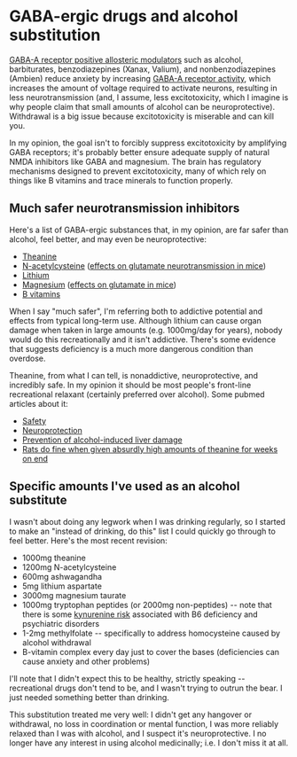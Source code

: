 # GABA-ergic drugs and alcohol substitution
[GABA-A receptor positive allosteric modulators](https://en.wikipedia.org/wiki/GABAA_receptor_positive_allosteric_modulator) such as alcohol, barbiturates, benzodiazepines (Xanax, Valium), and nonbenzodiazepines (Ambien) reduce anxiety by increasing [GABA-A receptor activity](https://en.wikipedia.org/wiki/GABAA_receptor), which increases the amount of voltage required to activate neurons, resulting in less neurotransmission (and, I assume, less excitotoxicity, which I imagine is why people claim that small amounts of alcohol can be neuroprotective). Withdrawal is a big issue because excitotoxicity is miserable and can kill you.

In my opinion, the goal isn't to forcibly suppress excitotoxicity by amplifying GABA receptors; it's probably better ensure adequate supply of natural NMDA inhibitors like GABA and magnesium. The brain has regulatory mechanisms designed to prevent excitotoxicity, many of which rely on things like B vitamins and trace minerals to function properly.


## Much safer neurotransmission inhibitors
Here's a list of GABA-ergic substances that, in my opinion, are far safer than alcohol, feel better, and may even be neuroprotective:

+ [Theanine](https://en.wikipedia.org/wiki/Theanine)
+ [N-acetylcysteine](https://en.wikipedia.org/wiki/Acetylcysteine) ([effects on glutamate neurotransmission in mice](https://pubmed.ncbi.nlm.nih.gov/29985009/))
+ [Lithium](https://pubmed.ncbi.nlm.nih.gov/2868724/)
+ [Magnesium](https://en.wikipedia.org/wiki/Magnesium_in_biology) ([effects on glutamate in mice](https://pubmed.ncbi.nlm.nih.gov/18799816/))
+ [B vitamins](https://www.researchgate.net/publication/311242581_Relation_between_vitamins_of_the_b_complex_GABA_and_glutamate_and_their_role_in_neurocognitive_disorders_-Brief_review)

When I say "much safer", I'm referring both to addictive potential and effects from typical long-term use. Although lithium can cause organ damage when taken in large amounts (e.g. 1000mg/day for years), nobody would do this recreationally and it isn't addictive. There's some evidence that suggests deficiency is a much more dangerous condition than overdose.

Theanine, from what I can tell, is nonaddictive, neuroprotective, and incredibly safe. In my opinion it should be most people's front-line recreational relaxant (certainly preferred over alcohol). Some pubmed articles about it:

+ [Safety](https://pubmed.ncbi.nlm.nih.gov/26192072/)
+ [Neuroprotection](https://pubmed.ncbi.nlm.nih.gov/31145971/)
+ [Prevention of alcohol-induced liver damage](https://pubmed.ncbi.nlm.nih.gov/16141543/)
+ [Rats do fine when given absurdly high amounts of theanine for weeks on end](https://www.sciencedirect.com/science/article/abs/pii/S0278691506000949)


## Specific amounts I've used as an alcohol substitute
I wasn't about doing any legwork when I was drinking regularly, so I started to make an "instead of drinking, do this" list I could quickly go through to feel better. Here's the most recent revision:

+ 1000mg theanine
+ 1200mg N-acetylcysteine
+ 600mg ashwagandha
+ 5mg lithium aspartate
+ 3000mg magnesium taurate
+ 1000mg tryptophan peptides (or 2000mg non-peptides) -- note that there is some [kynurenine risk](https://en.wikipedia.org/wiki/Kynurenine) associated with B6 deficiency and psychiatric disorders
+ 1-2mg methylfolate -- specifically to address homocysteine caused by alcohol withdrawal
+ B-vitamin complex every day just to cover the bases (deficiencies can cause anxiety and other problems)

I'll note that I didn't expect this to be healthy, strictly speaking -- recreational drugs don't tend to be, and I wasn't trying to outrun the bear. I just needed something better than drinking.

This substitution treated me very well: I didn't get any hangover or withdrawal, no loss in coordination or mental function, I was more reliably relaxed than I was with alcohol, and I suspect it's neuroprotective. I no longer have any interest in using alcohol medicinally; i.e. I don't miss it at all.
